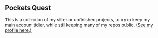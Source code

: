 ## Pockets Quest

This is a collection of my sillier or unfinished projects, to try to keep my main account tidier, while still keeping many of my repos public.  [(See my profile here.)](https://github.com/benjstorlie)
